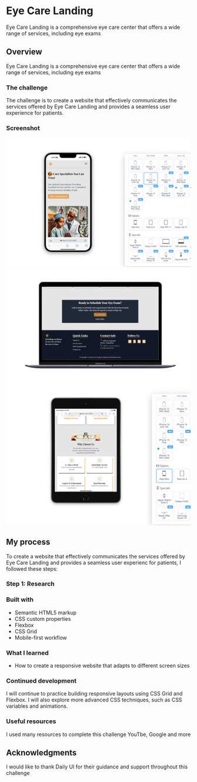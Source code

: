 # Eye Care Landing
Eye Care Landing is a comprehensive eye care center that offers a wide range of services, including eye exams
## Overview
Eye Care Landing is a comprehensive eye care center that offers a wide range of services, including eye exams 
### The challenge
The challenge is to create a website that effectively communicates the services offered by Eye Care Landing and provides a seamless user experience for patients.
### Screenshot

![](/Challenge%20003/Design/mobile.png)
![](/Challenge%20003/Design/labptop.png)
![](/Challenge%20003/Design/ipad.png)


## My process
To create a website that effectively communicates the services offered by Eye Care Landing and provides a seamless user experienc for patients, I followed these steps:
### Step 1: Research
### Built with

- Semantic HTML5 markup
- CSS custom properties
- Flexbox
- CSS Grid
- Mobile-first workflow

### What I learned
- How to create a responsive website that adapts to different screen sizes
### Continued development
I will continue to practice building responsive layouts using CSS Grid and Flexbox. I will also explore more advanced CSS techniques, such as CSS variables and animations. 

### Useful resources
I used many resources to complete this challenge YouTbe, Google and more 

## Acknowledgments
I would like to thank Daily UI for their guidance and support throughout this challenge

